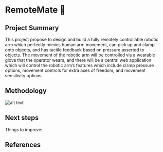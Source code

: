 # RemoteMate 🦾



## Project Summary
This project propose to design and build a fully remotely controllable robotic arm which perfectly mimics
human arm movement, can pick up and clamp onto objects, and has tactile feedback based on
pressure asserted to objects. The movement of the robotic arm will be controlled via a wearable
glove that the operator wears, and there will be a central web application which will control the robotic 
arm’s features which include clamp pressure options, movement controls for extra axes of freedom, and
movement sensitivity options.

## Methodology
![alt text](https://github.com/[username]/[reponame]/blob/[branch]/image.jpg?raw=true)
### 


## Next steps

Things to improve:



## References



